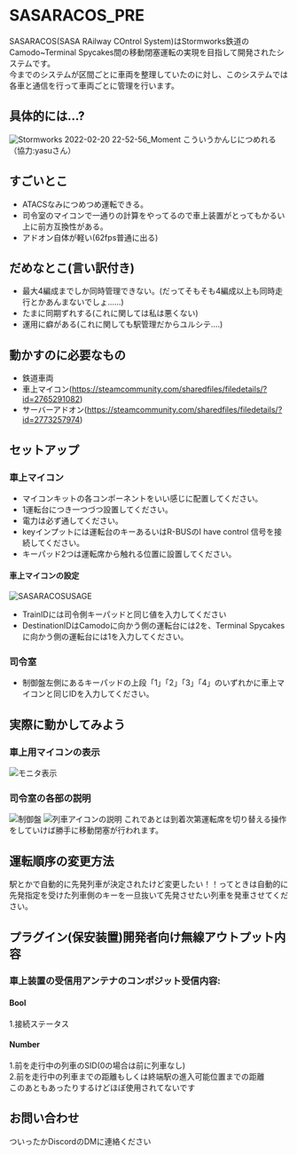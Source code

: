# **SASARACOS_PRE**
SASARACOS(SASA RAilway COntrol System)はStormworks鉄道のCamodo~Terminal Spycakes間の移動閉塞運転の実現を目指して開発されたシステムです。</br>
今までのシステムが区間ごとに車両を整理していたのに対し、このシステムでは各車と通信を行って車両ごとに管理を行います。
## 具体的には...?
![Stormworks 2022-02-20 22-52-56_Moment](https://user-images.githubusercontent.com/99597447/156719001-9582915d-edb4-4450-8bab-8b898c511da2.jpg)
こういうかんじにつめれる（協力:yasuさん）
## すごいとこ
* ATACSなみにつめつめ運転できる。
* 司令室のマイコンで一通りの計算をやってるので車上装置がとってもかるい上に前方互換性がある。
* アドオン自体が軽い(62fps普通に出る)
## だめなとこ(言い訳付き)
* 最大4編成までしか同時管理できない。(だってそもそも4編成以上も同時走行とかあんまないでしょ......)
* たまに同期ずれする(これに関しては私は悪くない)
* 運用に癖がある(これに関しても駅管理だからユルシテ....)
## 動かすのに必要なもの
* 鉄道車両
* 車上マイコン(https://steamcommunity.com/sharedfiles/filedetails/?id=2765291082)
* サーバーアドオン(https://steamcommunity.com/sharedfiles/filedetails/?id=2773257974)
## セットアップ
### 車上マイコン
* マイコンキットの各コンポーネントをいい感じに配置してください。
* 1運転台につき一つづつ設置してください。
* 電力は必ず通してください。
* keyインプットには運転台のキーあるいはR-BUSのI have control 信号を接続してください。
* キーパッド2つは運転席から触れる位置に設置してください。
#### 車上マイコンの設定
![SASARACOSUSAGE](https://user-images.githubusercontent.com/99597447/156719818-b43ddad8-eddb-4bdb-a3c6-f9ddad5a957e.png)
* TrainIDには司令側キーパッドと同じ値を入力してください
* DestinationIDはCamodoに向かう側の運転台には2を、Terminal Spycakesに向かう側の運転台には1を入力してください。
### 司令室
* 制御盤左側にあるキーパッドの上段「1」「2」「3」「4」のいずれかに車上マイコンと同じIDを入力してください。
## 実際に動かしてみよう
### 車上用マイコンの表示
![モニタ表示](https://user-images.githubusercontent.com/99597447/156725246-7362468d-dfcd-4cae-8bc7-26f25eb96552.png)
### 司令室の各部の説明
![制御盤](https://user-images.githubusercontent.com/99597447/156725806-5d1bd395-a632-488a-a1c1-bc250f761252.png)
![列車アイコンの説明](https://user-images.githubusercontent.com/99597447/156726830-ee4126af-7274-4702-a33a-3aa2dcf9af13.png)
これであとは到着次第運転席を切り替える操作をしていけば勝手に移動閉塞が行われます。
## 運転順序の変更方法
駅とかで自動的に先発列車が決定されたけど変更したい！！ってときは自動的に先発指定を受けた列車側のキーを一旦抜いて先発させたい列車を発車させてください。
## プラグイン(保安装置)開発者向け無線アウトプット内容
### 車上装置の受信用アンテナのコンポジット受信内容:
#### Bool
1.接続ステータス
#### Number
1.前を走行中の列車のSID(0の場合は前に列車なし)</br>
2.前を走行中の列車までの距離もしくは終端駅の進入可能位置までの距離</br>
このあともあったりするけどほぼ使用されてないです
## お問い合わせ
ついったかDiscordのDMに連絡ください
